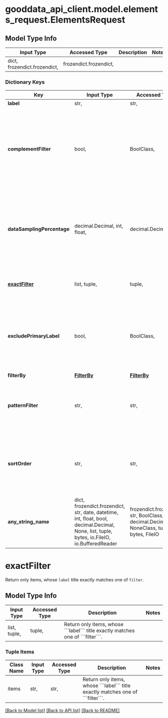 # gooddata_api_client.model.elements_request.ElementsRequest

## Model Type Info
Input Type | Accessed Type | Description | Notes
------------ | ------------- | ------------- | -------------
dict, frozendict.frozendict,  | frozendict.frozendict,  |  | 

### Dictionary Keys
Key | Input Type | Accessed Type | Description | Notes
------------ | ------------- | ------------- | ------------- | -------------
**label** | str,  | str,  | Requested label. | 
**complementFilter** | bool,  | BoolClass,  | Inverse filters: * &#x60;&#x60;&#x60;false&#x60;&#x60;&#x60; - return items matching &#x60;&#x60;&#x60;patternFilter&#x60;&#x60;&#x60; and &#x60;&#x60;&#x60;exactFilter&#x60;&#x60;&#x60; * &#x60;&#x60;&#x60;true&#x60;&#x60;&#x60; - return items not matching &#x60;&#x60;&#x60;patternFilter&#x60;&#x60;&#x60; and &#x60;&#x60;&#x60;exactFilter&#x60;&#x60;&#x60; | [optional] if omitted the server will use the default value of False
**dataSamplingPercentage** | decimal.Decimal, int, float,  | decimal.Decimal,  | Specifies percentage of source table data scanned during the computation. This field is deprecated and is no longer used during the elements computation. | [optional] if omitted the server will use the default value of 100value must be a 32 bit float
**[exactFilter](#exactFilter)** | list, tuple,  | tuple,  | Return only items, whose &#x60;&#x60;&#x60;label&#x60;&#x60;&#x60; title exactly matches one of &#x60;&#x60;&#x60;filter&#x60;&#x60;&#x60;. | [optional] 
**excludePrimaryLabel** | bool,  | BoolClass,  | Excludes items from the result that differ only by primary label * &#x60;&#x60;&#x60;false&#x60;&#x60;&#x60; - return items with distinct primary label * &#x60;&#x60;&#x60;true&#x60;&#x60;&#x60; - return items with distinct requested label | [optional] if omitted the server will use the default value of False
**filterBy** | [**FilterBy**](FilterBy.md) | [**FilterBy**](FilterBy.md) |  | [optional] 
**patternFilter** | str,  | str,  | Return only items, whose &#x60;&#x60;&#x60;label&#x60;&#x60;&#x60; title case insensitively contains &#x60;&#x60;&#x60;filter&#x60;&#x60;&#x60; as substring. | [optional] 
**sortOrder** | str,  | str,  | Sort order of returned items. Items are sorted by &#x60;&#x60;&#x60;label&#x60;&#x60;&#x60; title. If no sort order is specified then attribute&#x27;s &#x60;&#x60;&#x60;sortDirection&#x60;&#x60;&#x60; is used, which is ASC by default | [optional] must be one of ["ASC", "DESC", ] 
**any_string_name** | dict, frozendict.frozendict, str, date, datetime, int, float, bool, decimal.Decimal, None, list, tuple, bytes, io.FileIO, io.BufferedReader | frozendict.frozendict, str, BoolClass, decimal.Decimal, NoneClass, tuple, bytes, FileIO | any string name can be used but the value must be the correct type | [optional]

# exactFilter

Return only items, whose ```label``` title exactly matches one of ```filter```.

## Model Type Info
Input Type | Accessed Type | Description | Notes
------------ | ------------- | ------------- | -------------
list, tuple,  | tuple,  | Return only items, whose &#x60;&#x60;&#x60;label&#x60;&#x60;&#x60; title exactly matches one of &#x60;&#x60;&#x60;filter&#x60;&#x60;&#x60;. | 

### Tuple Items
Class Name | Input Type | Accessed Type | Description | Notes
------------- | ------------- | ------------- | ------------- | -------------
items | str,  | str,  | Return only items, whose &#x60;&#x60;&#x60;label&#x60;&#x60;&#x60; title exactly matches one of &#x60;&#x60;&#x60;filter&#x60;&#x60;&#x60;. | 

[[Back to Model list]](../../README.md#documentation-for-models) [[Back to API list]](../../README.md#documentation-for-api-endpoints) [[Back to README]](../../README.md)

